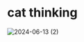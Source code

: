 # cat thinking
![2024-06-13 (2)](https://github.com/Komallamba17/Css-Tooltips/assets/86696105/2510f31e-bfcb-4629-9f97-4142a621d614)
